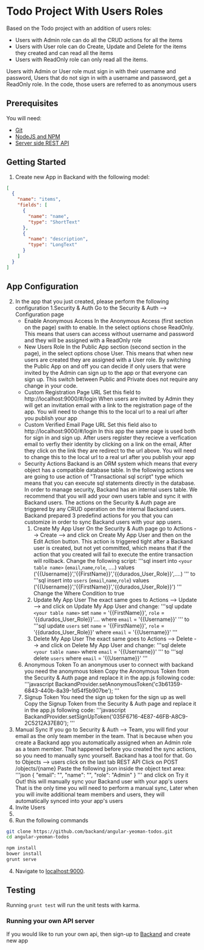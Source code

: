 # Todo Project With Users Roles
Based on the Todo project with an addition of users roles:
* Users with Admin role can do all the CRUD actions for all the items
* Users with User role can do Create, Update and Delete for the items they created and can read all the items
* Users with ReadOnly role can only read all the items.

Users with Admin or User role must sign in with their username and password,
Users that do not sign in with a username and password, get a ReadOnly role.
In the code, those users are referred to as anonymous users

## Prerequisites
You will need:
* [Git](http://git-scm.com/)
* [NodeJS and NPM](https://gist.github.com/isaacs/579814)
* [Server side REST API](https://www.backand.com)

## Getting Started
1. Create new App in Backand with the following model:

  ```json
  [
    {
      "name": "items",
      "fields": [
        {
          "name": "name",
          "type": "ShortText"
        },
        {
          "name": "description",
          "type": "LongText"
        }
      ]
    }
  ]
  ```

## App Configuration
2. In the app that you just created, please perform the following configuration 
  1.Security & Auth 
  Go to the Security & Auth --> Configuration page
    * Enable Anonymous Access 
    In the Anonymous Access (first section on the page) swith to enable.
    In the select options chose ReadOnly.
    This means that users can access without username and password and they will be assigned with a ReadOnly role
    * New Users Role 
    In the Public App section (second section in the page), in the select options chose User.
    This means that when new users are created they are assigned with a User role.
    By switching the Public App on and off you can decide if only users that were invited by the Admin can sign up to the app     or that everyone can sign up. This switch between Public and Private does not require any change in your code.
    * Custom Registration Page URL
    Set this field to http://localhost:9000/#/login
    When users are invited by Admin they will get an invitation email with a link to the registration page of the app.
    You will need to change this to the local url to a real url after you publish your app  
    * Custom Verified Email Page URL
    Set this field also to http://localhost:9000/#/login
    In this app the same page is used both for sign in and sign up.
    After users register they recieve a verfication email to verfiy their identity by clicking on a link on the email, 
    After they click on the link they are redirect to the url above.
    You will need to change this to the local url to a real url after you publish your app  
    * Security Actions
    Backand is an ORM system which means that every object has a compatible database table.
    In the following actions we are going to use action of "Transactional sql script" type which means that you can execute sql statements directly in the database. 
    In order to manage security, Backand has an internal users table. We recommend that you will add your own users table and sync it with Backand users.
    The actions on the Security & Auth page are triggered by any CRUD operation on the internal Backand users.
    Backand prepared 3 predefind actions for you that you can customize in order to sync Backand users with your app users.
      1. Create My App User
      On the Security & Auth page go to Actions --> Create --> and click on Create My App User
      and then on the Edit Action button.
      This action is triggered tight after a Backand user is created, but not yet committed, which means that if the action that you created will fail to execute the entire transaction will rollback.
      Change the following script: 
      '''sql
      insert into `<your table name>` (`email`,`name`,`role`, ....) values ('{{Username}}','{{FirstName}}','{{durados_User_Role}}',....) 
      '''
      to
      '''sql
      insert into `users` (`email`,`name`,`role`) values ('{{Username}}','{{FirstName}}','{{durados_User_Role}}') 
      '''
      Change the Where Condition to true
      2. Update My App User
      The exact same goes to Actions --> Update --> and click on Update My App User
      and change:
      '''sql
      update `<your table name>` set `name` = '{{FirstName}}',  `role` = '{{durados_User_Role}}'.... where `email` = '{{Username}}'
      '''
      to
      '''sql
      update `users` set `name` = '{{FirstName}}',  `role` = '{{durados_User_Role}}' where `email` = '{{Username}}'
      '''
      3. Delete My App User
      The exact same goes to Actions --> Delete --> and click on Delete My App User
      and change:
      '''sql
      delete `<your table name>` where `email` = '{{Username}}'
      '''
      to
      '''sql
      delete `users` where `email` = '{{Username}}'
      '''
    6. Anonymous Token
    To an anonymous user to connect with backand you need the anonymous token
    Copy the Anonymous Token from the Security & Auth page and replace it in the app.js following code:
    '''javascript
    BackandProvider.setAnonymousToken('c3b61359-6843-440b-8a39-1d54f5b907be');
    '''
    7. Signup Token
    You need the sign up token for the sign up as well
    Copy the Signup Token from the Security & Auth page and replace it in the app.js following code:
    '''javascript
    BackandProvider.setSignUpToken('035F6716-4E87-46FB-A8C9-2C5212A37E80');
    '''
  2. Manual Sync
  If you go to Security & Auth --> Team, you will find your email as the only team member in the team.
  That is because when you create a Backand app you automatically assigned when an Admin role as a team member.
  That happened before you created the sync actions, so you need to manually sync yourself.
  Backand has a tool for that.
  Go to Objects --> users click on the last tab REST API
  Click on POST /objects/{name}
  Paste the following json inside the object text area:
  '''json
  {
  "email": "<your email>",
  "name": "<your name>",
  "role": "Admin"
  }
  '''
  and click on Try it Out!
  this will manually sync your Backand user with your app's users
  That is the only time you will need to perform a manual sync,
  Later when you will invite additional team members and users, they will automatically synced into your app's users
  3. Invite Users
  4.
3. Run the following commands

  ```bash
  git clone https://github.com/backand/angular-yeoman-todos.git
  cd angular-yeoman-todos

  npm install
  bower install
  grunt serve
  ```

4. Navigate to [localhost:9000](http://localhost:9000).


## Testing

Running `grunt test` will run the unit tests with karma.

### Running your own API server

If you would like to run your own api, then sign-up to [Backand](https://wwww.backand.com) and create new app

